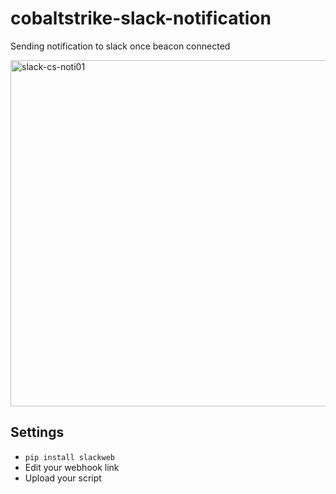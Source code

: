# cobaltstrike-slack-notification
Sending notification to slack once beacon connected

<img width="554" alt="slack-cs-noti01" src="https://github.com/ayiezola/cobaltstrike-slack-notification/assets/14173595/94bb117a-3a07-4ad3-9469-b2fda0c81b08">

## Settings
- ```pip install slackweb```
- Edit your webhook link
- Upload your script
